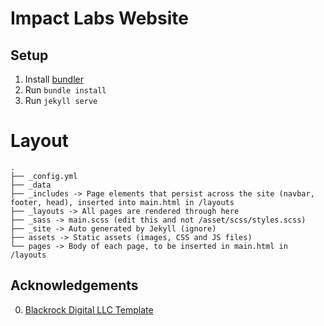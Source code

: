 # Impact Labs Website

## Setup

1.  Install [bundler](https://bundler.io/)
2.  Run `bundle install`
3.  Run `jekyll serve`

# Layout
```
.
├── _config.yml
├── _data
├── _includes -> Page elements that persist across the site (navbar, footer, head), inserted into main.html in /layouts
├── _layouts -> All pages are rendered through here
├── _sass -> main.scss (edit this and not /asset/scss/styles.scss)
├── _site -> Auto generated by Jekyll (ignore)
├── assets -> Static assets (images, CSS and JS files)
└── pages -> Body of each page, to be inserted in main.html in /layouts
```

## Acknowledgements

0.  [Blackrock Digital LLC Template](https://github.com/BlackrockDigital/startbootstrap-scrolling-nav/blob/gh-pages/LICENSE)
